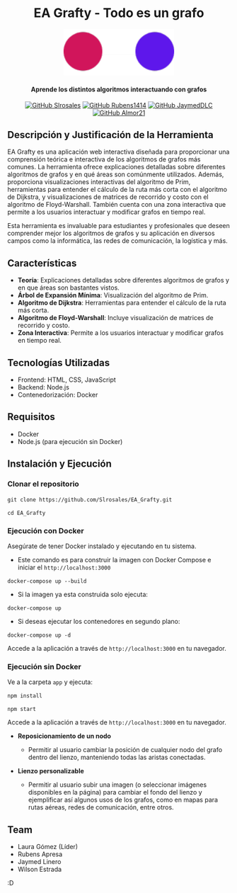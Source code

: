 <div align="center">
  <h1>
    EA Grafty - Todo es un grafo
  </h1>

<img src="app/public/assets/images/EAGRAFTY.png" alt="Logo de EA Grafty" width="250"/>

<h4>
    Aprende los distintos algoritmos interactuando con grafos
  </h4>

[![GitHub Slrosales](https://img.shields.io/badge/by-Slrosales-purple)](https://github.com/Slrosales)
[![GitHub Rubens1414](https://img.shields.io/badge/by-Rubens1414-blue)](https://github.com/Rubens1414)
[![GitHub JaymedDLC](https://img.shields.io/badge/by-JaymedDLC-green)](https://github.com/JaymedDLC)
[![GitHub Almor21](https://img.shields.io/badge/by-wilsone24-orange)](https://github.com/wilsone24)

</div>

## Descripción y Justificación de la Herramienta
EA Grafty es una aplicación web interactiva diseñada para proporcionar una comprensión teórica e interactiva de los algoritmos de grafos más comunes. La herramienta ofrece explicaciones detalladas sobre diferentes algoritmos de grafos y en qué áreas son comúnmente utilizados. Además, proporciona visualizaciones interactivas del algoritmo de Prim, herramientas para entender el cálculo de la ruta más corta con el algoritmo de Dijkstra, y visualizaciones de matrices de recorrido y costo con el algoritmo de Floyd-Warshall. También cuenta con una zona interactiva que permite a los usuarios interactuar y modificar grafos en tiempo real.

Esta herramienta es invaluable para estudiantes y profesionales que deseen comprender mejor los algoritmos de grafos y su aplicación en diversos campos como la informática, las redes de comunicación, la logística y más.

## Características
- **Teoría**: Explicaciones detalladas sobre diferentes algoritmos de grafos y en que áreas son bastantes vistos.
- **Árbol de Expansión Mínima**: Visualización del algoritmo de Prim.
- **Algoritmo de Dijkstra**: Herramientas para entender el cálculo de la ruta más corta.
- **Algoritmo de Floyd-Warshall**: Incluye visualización de matrices de recorrido y costo.
- **Zona Interactiva**: Permite a los usuarios interactuar y modificar grafos en tiempo real.

## Tecnologías Utilizadas
- Frontend: HTML, CSS, JavaScript
- Backend: Node.js
- Contenedorización: Docker

## Requisitos
- Docker
- Node.js (para ejecución sin Docker)

## Instalación y Ejecución

### Clonar el repositorio
```
git clone https://github.com/Slrosales/EA_Grafty.git
```
```
cd EA_Grafty
```

### Ejecución con Docker
Asegúrate de tener Docker instalado y ejecutando en tu sistema.

- Este comando es para construir la imagen con Docker Compose e iniciar el `http://localhost:3000`
```
docker-compose up --build
```

- Si la imagen ya esta construida solo ejecuta:
```
docker-compose up
```
- Si deseas ejecutar los contenedores en segundo plano:
```
docker-compose up -d
```

Accede a la aplicación a través de `http://localhost:3000` en tu navegador.

### Ejecución sin Docker
Ve a la carpeta `app` y ejecuta:

```
npm install
```
```
npm start
```
Accede a la aplicación a través de `http://localhost:3000` en tu navegador.

- **Reposicionamiento de un nodo**
  - Permitir al usuario cambiar la posición de cualquier nodo del grafo dentro del lienzo, manteniendo todas las aristas conectadas.

- **Lienzo personalizable**
  - Permitir al usuario subir una imagen (o seleccionar imágenes disponibles en la página) para cambiar el fondo del lienzo y ejemplificar así algunos usos de los grafos, como en mapas para rutas aéreas, redes de comunicación, entre otros.

## Team

-   Laura Gómez (Líder)
-   Rubens Apresa
-   Jaymed Linero
-   Wilson Estrada

:D
